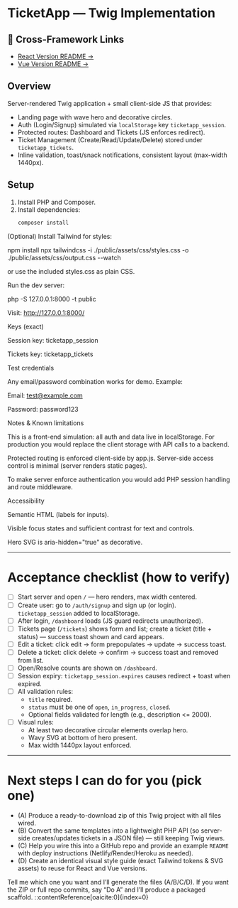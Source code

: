 # TicketApp — Twig Implementation

## 🔗 Cross-Framework Links

* [React Version README → ](https://github.com/Holupeter/React-ticketapp/blob/main/README.md)
* [Vue Version README → ](https://github.com/Holupeter/ticketapp-vue/blob/main/README.md)

## Overview
Server-rendered Twig application + small client-side JS that provides:
- Landing page with wave hero and decorative circles.
- Auth (Login/Signup) simulated via `localStorage` key `ticketapp_session`.
- Protected routes: Dashboard and Tickets (JS enforces redirect).
- Ticket Management (Create/Read/Update/Delete) stored under `ticketapp_tickets`.
- Inline validation, toast/snack notifications, consistent layout (max-width 1440px).

## Setup
1. Install PHP and Composer.
2. Install dependencies:
   ```bash
   composer install


(Optional) Install Tailwind for styles:

npm install
npx tailwindcss -i ./public/assets/css/styles.css -o ./public/assets/css/output.css --watch


or use the included styles.css as plain CSS.

Run the dev server:

php -S 127.0.0.1:8000 -t public


Visit: http://127.0.0.1:8000/

Keys (exact)

Session key: ticketapp_session

Tickets key: ticketapp_tickets

Test credentials

Any email/password combination works for demo. Example:

Email: test@example.com

Password: password123

Notes & Known limitations

This is a front-end simulation: all auth and data live in localStorage. For production you would replace the client storage with API calls to a backend.

Protected routing is enforced client-side by app.js. Server-side access control is minimal (server renders static pages).

To make server enforce authentication you would add PHP session handling and route middleware.

Accessibility

Semantic HTML (labels for inputs).

Visible focus states and sufficient contrast for text and controls.

Hero SVG is aria-hidden="true" as decorative.


---

# Acceptance checklist (how to verify)
- [ ] Start server and open `/` — hero renders, max width centered.
- [ ] Create user: go to `/auth/signup` and sign up (or login). `ticketapp_session` added to localStorage.
- [ ] After login, `/dashboard` loads (JS guard redirects unauthorized).
- [ ] Tickets page (`/tickets`) shows form and list; create a ticket (title + status) — success toast shown and card appears.
- [ ] Edit a ticket: click edit -> form prepopulates -> update -> success toast.
- [ ] Delete a ticket: click delete -> confirm -> success toast and removed from list.
- [ ] Open/Resolve counts are shown on `/dashboard`.
- [ ] Session expiry: `ticketapp_session.expires` causes redirect + toast when expired.
- [ ] All validation rules:
  - `title` required.
  - `status` must be one of `open`, `in_progress`, `closed`.
  - Optional fields validated for length (e.g., description <= 2000).
- [ ] Visual rules:
  - At least two decorative circular elements overlap hero.
  - Wavy SVG at bottom of hero present.
  - Max width 1440px layout enforced.

---

# Next steps I can do for you (pick one)
- (A) Produce a ready-to-download zip of this Twig project with all files wired.
- (B) Convert the same templates into a lightweight PHP API (so server-side creates/updates tickets in a JSON file) — still keeping Twig views.
- (C) Help you wire this into a GitHub repo and provide an example `README` with deploy instructions (Netlify/Render/Heroku as needed).
- (D) Create an identical visual style guide (exact Tailwind tokens & SVG assets) to reuse for React and Vue versions.

Tell me which one you want and I’ll generate the files (A/B/C/D). If you want the ZIP or full repo commits, say “Do A” and I’ll produce a packaged scaffold.
::contentReference[oaicite:0]{index=0}
